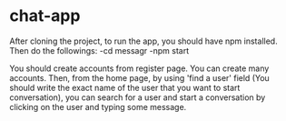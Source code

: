 # chat-app

After cloning the project, to run the app, you should have npm installed. Then do the followings:
-cd messagr
-npm start

You should create accounts from register page. You can create many accounts. Then, from the home page, by using 'find a user' field (You should write the exact name of the user that you want to start conversation), you can search for a user and start a conversation by clicking on the user and typing some message.
